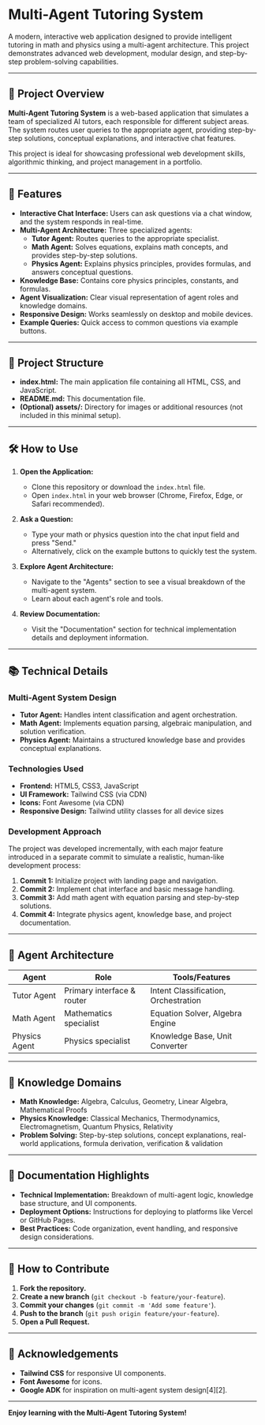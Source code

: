 # Multi-Agent Tutoring System

A modern, interactive web application designed to provide intelligent tutoring in math and physics using a multi-agent architecture. This project demonstrates advanced web development, modular design, and step-by-step problem-solving capabilities.

---

## 🌟 Project Overview

**Multi-Agent Tutoring System** is a web-based application that simulates a team of specialized AI tutors, each responsible for different subject areas. The system routes user queries to the appropriate agent, providing step-by-step solutions, conceptual explanations, and interactive chat features.

This project is ideal for showcasing professional web development skills, algorithmic thinking, and project management in a portfolio.

---

## 🚀 Features

- **Interactive Chat Interface:** Users can ask questions via a chat window, and the system responds in real-time.
- **Multi-Agent Architecture:** Three specialized agents:
  - **Tutor Agent:** Routes queries to the appropriate specialist.
  - **Math Agent:** Solves equations, explains math concepts, and provides step-by-step solutions.
  - **Physics Agent:** Explains physics principles, provides formulas, and answers conceptual questions.
- **Knowledge Base:** Contains core physics principles, constants, and formulas.
- **Agent Visualization:** Clear visual representation of agent roles and knowledge domains.
- **Responsive Design:** Works seamlessly on desktop and mobile devices.
- **Example Queries:** Quick access to common questions via example buttons.

---

## 📝 Project Structure

- **index.html:** The main application file containing all HTML, CSS, and JavaScript.
- **README.md:** This documentation file.
- **(Optional) assets/:** Directory for images or additional resources (not included in this minimal setup).

---

## 🛠️ How to Use

1. **Open the Application:**
   - Clone this repository or download the `index.html` file.
   - Open `index.html` in your web browser (Chrome, Firefox, Edge, or Safari recommended).

2. **Ask a Question:**
   - Type your math or physics question into the chat input field and press "Send."
   - Alternatively, click on the example buttons to quickly test the system.

3. **Explore Agent Architecture:**
   - Navigate to the "Agents" section to see a visual breakdown of the multi-agent system.
   - Learn about each agent's role and tools.

4. **Review Documentation:**
   - Visit the "Documentation" section for technical implementation details and deployment information.

---

## 📚 Technical Details

### Multi-Agent System Design

- **Tutor Agent:** Handles intent classification and agent orchestration.
- **Math Agent:** Implements equation parsing, algebraic manipulation, and solution verification.
- **Physics Agent:** Maintains a structured knowledge base and provides conceptual explanations.

### Technologies Used

- **Frontend:** HTML5, CSS3, JavaScript
- **UI Framework:** Tailwind CSS (via CDN)
- **Icons:** Font Awesome (via CDN)
- **Responsive Design:** Tailwind utility classes for all device sizes

### Development Approach

The project was developed incrementally, with each major feature introduced in a separate commit to simulate a realistic, human-like development process:

1. **Commit 1:** Initialize project with landing page and navigation.
2. **Commit 2:** Implement chat interface and basic message handling.
3. **Commit 3:** Add math agent with equation parsing and step-by-step solutions.
4. **Commit 4:** Integrate physics agent, knowledge base, and project documentation.

---

## 🤖 Agent Architecture

| Agent         | Role                                      | Tools/Features                        |
|---------------|-------------------------------------------|---------------------------------------|
| Tutor Agent   | Primary interface & router                | Intent Classification, Orchestration  |
| Math Agent    | Mathematics specialist                    | Equation Solver, Algebra Engine       |
| Physics Agent | Physics specialist                        | Knowledge Base, Unit Converter        |

---

## 🧩 Knowledge Domains

- **Math Knowledge:** Algebra, Calculus, Geometry, Linear Algebra, Mathematical Proofs
- **Physics Knowledge:** Classical Mechanics, Thermodynamics, Electromagnetism, Quantum Physics, Relativity
- **Problem Solving:** Step-by-step solutions, concept explanations, real-world applications, formula derivation, verification & validation

---

## 📄 Documentation Highlights

- **Technical Implementation:** Breakdown of multi-agent logic, knowledge base structure, and UI components.
- **Deployment Options:** Instructions for deploying to platforms like Vercel or GitHub Pages.
- **Best Practices:** Code organization, event handling, and responsive design considerations.

---

## 🚀 How to Contribute

1. **Fork the repository.**
2. **Create a new branch** (`git checkout -b feature/your-feature`).
3. **Commit your changes** (`git commit -m 'Add some feature'`).
4. **Push to the branch** (`git push origin feature/your-feature`).
5. **Open a Pull Request.**

---


## 🙏 Acknowledgements

- **Tailwind CSS** for responsive UI components.
- **Font Awesome** for icons.
- **Google ADK** for inspiration on multi-agent system design[4][2].

---
**Enjoy learning with the Multi-Agent Tutoring System!**
